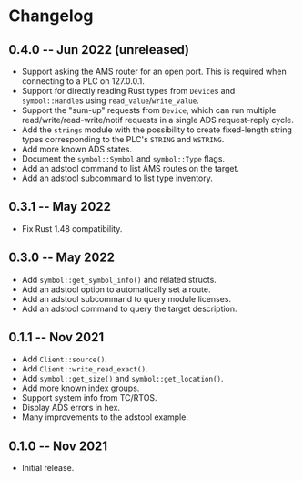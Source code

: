 # Changelog

## 0.4.0 -- Jun 2022 (unreleased)

- Support asking the AMS router for an open port.  This is required when
  connecting to a PLC on 127.0.0.1.
- Support for directly reading Rust types from `Device`s and `symbol::Handle`s
  using `read_value`/`write_value`.
- Support the "sum-up" requests from `Device`, which can run multiple
  read/write/read-write/notif requests in a single ADS request-reply cycle.
- Add the `strings` module with the possibility to create fixed-length string
  types corresponding to the PLC's `STRING` and `WSTRING`.
- Add more known ADS states.
- Document the `symbol::Symbol` and `symbol::Type` flags.
- Add an adstool command to list AMS routes on the target.
- Add an adstool subcommand to list type inventory.

## 0.3.1 -- May 2022

- Fix Rust 1.48 compatibility.

## 0.3.0 -- May 2022

- Add `symbol::get_symbol_info()` and related structs.
- Add an adstool option to automatically set a route.
- Add an adstool subcommand to query module licenses.
- Add an adstool command to query the target description.

## 0.1.1 -- Nov 2021

- Add `Client::source()`.
- Add `Client::write_read_exact()`.
- Add `symbol::get_size()` and `symbol::get_location()`.
- Add more known index groups.
- Support system info from TC/RTOS.
- Display ADS errors in hex.
- Many improvements to the adstool example.

## 0.1.0 -- Nov 2021

- Initial release.
